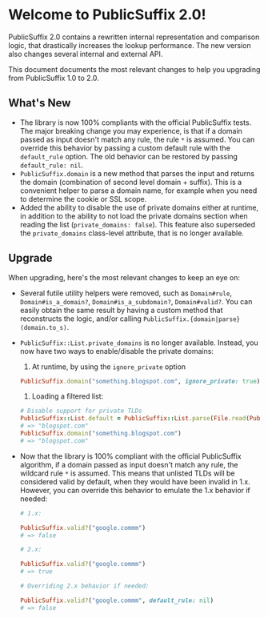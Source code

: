 # Welcome to PublicSuffix 2.0!

PublicSuffix 2.0 contains a rewritten internal representation and comparison logic, that drastically increases the lookup performance. The new version also changes several internal and external API.

This document documents the most relevant changes to help you upgrading from PublicSuffix 1.0 to 2.0.

## What's New

- The library is now 100% compliants with the official PublicSuffix tests. The major breaking change you may experience, is that if a domain passed as input doesn't match any rule, the rule `*` is assumed. You can override this behavior by passing a custom default rule with the `default_rule` option. The old behavior can be restored by passing `default_rule: nil`.
- `PublicSuffix.domain` is a new method that parses the input and returns the domain (combination of second level domain + suffix). This is a convenient helper to parse a domain name, for example when you need to determine the cookie or SSL scope.
- Added the ability to disable the use of private domains either at runtime, in addition to the ability to not load the private domains section when reading the list (`private_domains: false`). This feature also superseded the `private_domains` class-level attribute, that is no longer available.

## Upgrade

When upgrading, here's the most relevant changes to keep an eye on:

- Several futile utility helpers were removed, such as `Domain#rule`, `Domain#is_a_domain?`, `Domain#is_a_subdomain?`, `Domain#valid?`. You can easily obtain the same result by having a custom method that reconstructs the logic, and/or calling `PublicSuffix.{domain|parse}(domain.to_s)`.
- `PublicSuffix::List.private_domains` is no longer available. Instead, you now have two ways to enable/disable the private domains:

    1. At runtime, by using the `ignore_private` option

    ```ruby
    PublicSuffix.domain("something.blogspot.com", ignore_private: true)
    ```

    1. Loading a filtered list:

    ```ruby
    # Disable support for private TLDs
    PublicSuffix::List.default = PublicSuffix::List.parse(File.read(PublicSuffix::List::DEFAULT_LIST_PATH), private_domains: false)
    # => "blogspot.com"
    PublicSuffix.domain("something.blogspot.com")
    # => "blogspot.com"
    ```
- Now that the library is 100% compliant with the official PublicSuffix algorithm, if a domain passed as input doesn't match any rule, the wildcard rule `*` is assumed. This means that unlisted TLDs will be considered valid by default, when they would have been invalid in 1.x. However, you can override this behavior to emulate the 1.x behavior if needed:

    ```ruby
    # 1.x:

    PublicSuffix.valid?("google.commm")
    # => false

    # 2.x:

    PublicSuffix.valid?("google.commm")
    # => true

    # Overriding 2.x behavior if needed:

    PublicSuffix.valid?("google.commm", default_rule: nil)
    # => false
    ````
